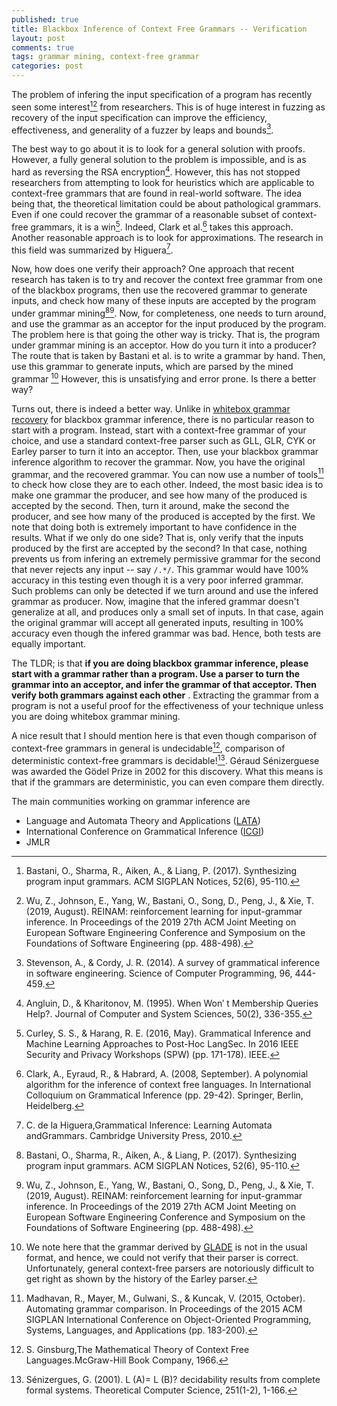 ```yaml
---
published: true
title: Blackbox Inference of Context Free Grammars -- Verification
layout: post
comments: true
tags: grammar mining, context-free grammar
categories: post
---
```


The problem of infering the input specification of a program has recently seen some
interest[^bastani2017synthesizing][^wu2019reinam] from researchers.
This is of huge interest in fuzzing as recovery
of the input specification can improve the efficiency, effectiveness, and generality
of a fuzzer by leaps and bounds[^stevenson2014a].

The best way to go about it is to look for a general solution with proofs. However,
a fully general solution to the problem is impossible, and is as hard as reversing
the RSA encryption[^angluin1995when]. However, this has not stopped researchers from
attempting to look for heuristics which are applicable to context-free grammars that
are found in real-world software. The idea being that, the theoretical limitation
could be about pathological grammars. Even if one could recover the grammar of a
reasonable subset of context-free grammars, it is a win[^curley2016grammatical]. Indeed, Clark et al.[^clark2008a]
takes this approach. Another reasonable approach is to look for approximations. The
research in this field was summarized by Higuera[^higuera2010grammatical].

Now, how does one verify their approach? One approach that recent research has taken
is to try and recover the context free grammar from one of the blackbox programs, then
use the recovered grammar to generate inputs, and check how many of these inputs are
accepted by the program under grammar mining[^bastani2017synthesizing][^wu2019reinam].
Now, for completeness, one needs to turn around, and use the grammar as an acceptor
for the input produced by the program.
The problem here is that going the other way is tricky. That is, the program under
grammar mining is an acceptor. How do you turn it into a producer? The route that
is taken by Bastani et al. is to write a grammar by hand. Then, use this grammar to
generate inputs, which are parsed by the mined grammar [^1]
However, this is unsatisfying and error prone. Is there a better way?

Turns out, there is indeed a better way. Unlike in [whitebox grammar recovery](https://rahul.gopinath.org/resources/fse2020/gopinath2020mining.pdf)
for blackbox grammar inference, there is no particular reason to start with a program.
Instead, start with a context-free grammar of your choice, and use a standard
context-free parser such as GLL, GLR, CYK or Earley parser to turn it into an acceptor. Then, use
your blackbox grammar inference algorithm to recover the grammar. Now, you have the
original grammar, and the recovered grammar. You can now use a number of tools[^madhavan2015automating] to
check how close they are to each other. Indeed, the most basic idea is to make
one grammar the producer, and see how many of the produced is accepted by the second.
Then, turn it around, make the second the producer, and see how many of the produced
is accepted by the first. We note that doing both is extremely important to have
confidence in the results. What if we only do one side? That is, only verify that
the inputs produced by the first are accepted by the second? In that case, nothing
prevents us from infering an extremely permissive grammar for the second that never
rejects any input -- say `/.*/`. This grammar would have 100% accuracy in this testing even though
it is a very poor inferred grammar. Such problems can only be detected if we turn
around and use the infered grammar as producer. Now, imagine that the infered grammar
doesn't generalize at all, and produces only a small set of inputs. In that case, again
the original grammar will accept all generated inputs, resulting in 100% accuracy even though
the infered grammar was bad. Hence, both tests are equally important.

The TLDR; is that **if you are doing blackbox grammar inference, please start with a grammar rather than a program. Use a parser to turn the grammar into an acceptor, and infer the grammar of that acceptor. Then verify both grammars against each other** . Extracting the grammar from a program is not a useful proof for the effectiveness of your technique unless you are doing whitebox grammar mining.

A nice result that I should mention here is that even though comparison of context-free
grammars in general is undecidable[^ginsburg1966the], comparison of deterministic context-free
grammars is decidable![^senizergues2001l]. Géraud Sénizerguese was awarded the Gödel Prize in
2002 for this discovery. What this means is that if the grammars are deterministic, you
can even compare them directly.

The main communities working on grammar inference are
* Language and Automata Theory and Applications ([LATA](https://dblp.org/db/conf/lata/index.html))
* International Conference on Grammatical Inference ([ICGI](https://grammarlearning.org/))
* JMLR


[^1]: We note here that the grammar derived by [GLADE](https://github.com/obastani/glade) is not in the usual format, and hence, we could not verify that their parser is correct. Unfortunately, general context-free parsers are notoriously difficult to get right as shown by the history of the Earley parser.

[^stevenson2014a]: Stevenson, A., & Cordy, J. R. (2014). A survey of grammatical inference in software engineering. Science of Computer Programming, 96, 444-459.

[^bastani2017synthesizing]: Bastani, O., Sharma, R., Aiken, A., & Liang, P. (2017). Synthesizing program input grammars. ACM SIGPLAN Notices, 52(6), 95-110.

[^wu2019reinam]: Wu, Z., Johnson, E., Yang, W., Bastani, O., Song, D., Peng, J., & Xie, T. (2019, August). REINAM: reinforcement learning for input-grammar inference. In Proceedings of the 2019 27th ACM Joint Meeting on European Software Engineering Conference and Symposium on the Foundations of Software Engineering (pp. 488-498).

[^angluin1995when]: Angluin, D., & Kharitonov, M. (1995). When Won′ t Membership Queries Help?. Journal of Computer and System Sciences, 50(2), 336-355.

[^clark2008a]: Clark, A., Eyraud, R., & Habrard, A. (2008, September). A polynomial algorithm for the inference of context free languages. In International Colloquium on Grammatical Inference (pp. 29-42). Springer, Berlin, Heidelberg.

[^madhavan2015automating]: Madhavan, R., Mayer, M., Gulwani, S., & Kuncak, V. (2015, October). Automating grammar comparison. In Proceedings of the 2015 ACM SIGPLAN International Conference on Object-Oriented Programming, Systems, Languages, and Applications (pp. 183-200).

[^fischer2011comparison]: Fischer, B., Lämmel, R., & Zaytsev, V. (2011, July). Comparison of context-free grammars based on parsing generated test data. In International Conference on Software Language Engineering (pp. 324-343). Springer, Berlin, Heidelberg.

[^senizergues2001l]: Sénizergues, G. (2001). L (A)= L (B)? decidability results from complete formal systems. Theoretical Computer Science, 251(1-2), 1-166.

[^ginsburg1966the]: S. Ginsburg,The Mathematical Theory of Context Free Languages.McGraw-Hill Book Company, 1966.

[^higuera2010grammatical]: C. de la Higuera,Grammatical Inference: Learning Automata andGrammars.  Cambridge University Press, 2010.

[^curley2016grammatical]: Curley, S. S., & Harang, R. E. (2016, May). Grammatical Inference and Machine Learning Approaches to Post-Hoc LangSec. In 2016 IEEE Security and Privacy Workshops (SPW) (pp. 171-178). IEEE.
